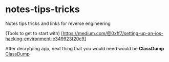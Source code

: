 # notes-tips-tricks
Notes tips tricks and links for reverse engineering 

(Tools to get to start with) [https://medium.com/@0xff7/setting-up-an-ios-hacking-environment-e349923f20c9]

After decrytping app, next thing that you would need would be **ClassDump**
[ClassDump](http://stevenygard.com/projects/class-dump/)


